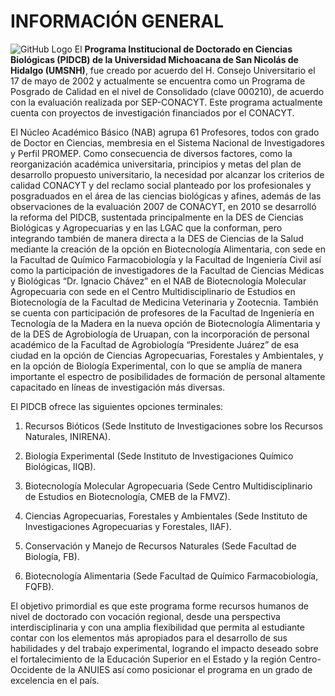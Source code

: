 # INFORMACIÓN GENERAL   
![GitHub Logo](imagen1.png)
El **Programa Institucional de Doctorado en Ciencias Biológicas (PIDCB) de la Universidad Michoacana de San Nicolás de Hidalgo (UMSNH)**, fue creado por acuerdo del H. Consejo Universitario el 17 de mayo de 2002 y actualmente se encuentra como un Programa de Posgrado de Calidad en el nivel de Consolidado (clave 000210), de acuerdo con la evaluación realizada por SEP-CONACYT. Este programa actualmente cuenta con proyectos de investigación financiados por el CONACYT.

El Núcleo Académico Básico (NAB) agrupa 61 Profesores, todos con grado de Doctor en Ciencias, membresia en el Sistema Nacional de Investigadores y Perfil PROMEP. Como consecuencia de diversos factores, como la reorganización académica universitaria, principios y metas del plan de desarrollo propuesto universitario, la necesidad por alcanzar los criterios de calidad CONACYT y del reclamo social planteado por los profesionales y posgraduados en el área de las ciencias biológicas y afines, además de las observaciones de la evaluación 2007 de CONACYT, en 2010 se desarrolló la reforma del PIDCB, sustentada principalmente en la DES de Ciencias Biológicas y Agropecuarias y en las LGAC que la conforman, pero integrando también de manera directa a la DES de Ciencias de la Salud mediante la creación de la opción en Biotecnología Alimentaria, con sede en la Facultad de Químico Farmacobiología y la Facultad de Ingeniería Civil así como la participación de investigadores de la Facultad de Ciencias Médicas y Biológicas “Dr. Ignacio Chávez” en el NAB de Biotecnología Molecular Agropecuaria con sede en el Centro Multidisciplinario de Estudios en Biotecnología de la Facultad de Medicina Veterinaria y Zootecnia. También se cuenta con participación de profesores de la Facultad de Ingeniería en Tecnología de la Madera en la nueva opción de Biotecnología Alimentaria y de la DES de Agrobiología de Uruapan, con la incorporación de personal académico de la Facultad de Agrobiología “Presidente Juárez” de esa ciudad en la opción de Ciencias Agropecuarias, Forestales y Ambientales, y en la opción de Biología Experimental, con lo que se amplía de manera importante el espectro de posibilidades de formación de personal altamente capacitado en líneas de investigación más diversas.

El PIDCB ofrece las siguientes opciones terminales:

1) Recursos Bióticos (Sede Instituto de Investigaciones sobre los Recursos Naturales, INIRENA).

2) Biología Experimental (Sede Instituto de Investigaciones Químico Biológicas, IIQB).

3) Biotecnología Molecular Agropecuaria (Sede Centro Multidisciplinario de Estudios en Biotecnología, CMEB de la FMVZ).

4) Ciencias Agropecuarias, Forestales y Ambientales (Sede Instituto de Investigaciones Agropecuarias y Forestales, IIAF).

5) Conservación y Manejo de Recursos Naturales (Sede Facultad de Biología, FB).

6) Biotecnología Alimentaria (Sede Facultad de Químico Farmacobiología, FQFB).

El objetivo primordial es que este programa forme recursos humanos de nivel de doctorado con vocación regional, desde una perspectiva interdisciplinaria y con una amplia flexibilidad que permita al estudiante contar con los elementos más apropiados para el desarrollo de sus habilidades y del trabajo experimental, logrando el impacto deseado sobre el fortalecimiento de la Educación Superior en el Estado y la región Centro-Occidente de la ANUIES así como posicionar el programa en un grado de excelencia en el país.
